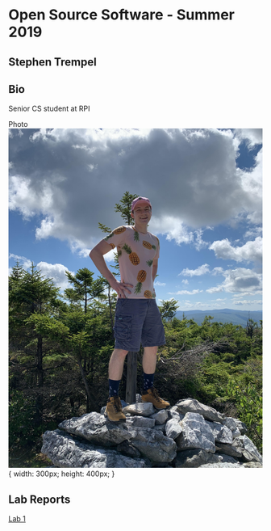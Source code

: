 # Open Source Software - Summer 2019
## Stephen Trempel

## Bio
Senior CS student at RPI

Photo ![Stephen](stephen.jpg) { width: 300px; height: 400px; }

## Lab Reports
[Lab 1](labs/lab-01/report.md)
